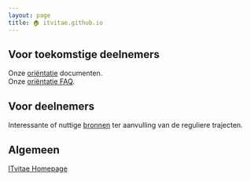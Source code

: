 ```yaml
---
layout: page
title: 🏠 itvitae.github.io
---
```


## Voor toekomstige deelnemers

Onze [oriëntatie](/orientatie) documenten.  
Onze [oriëntatie FAQ](/orientatie/faq).  

## Voor deelnemers

Interessante of nuttige [bronnen](https://github.com/ITvitae/extracurricular) ter aanvulling van de reguliere trajecten.

## Algemeen

[ITvitae Homepage](https://itvitae.nl)


